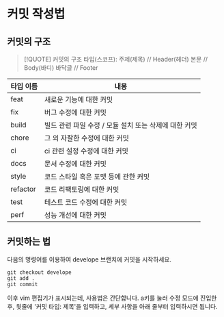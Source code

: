 # 커밋 작성법

## 커밋의 구조
> [!QUOTE] 커밋의 구조
> 타입(스코프): 주제(제목) // Header(헤더)
> 본문 // Body(바디)
> 바닥글 // Footer

| 타입 이름    | 내용                               |
| -------- | -------------------------------- |
| feat     | 새로운 기능에 대한 커밋                    |
| fix      | 버그 수정에 대한 커밋                     |
| build    | 빌드 관련 파일 수정 / 모듈 설치 또는 삭제에 대한 커밋 |
| chore    | 그 외 자잘한 수정에 대한 커밋                |
| ci       | ci 관련 설정 수정에 대한 커밋               |
| docs     | 문서 수정에 대한 커밋                     |
| style    | 코드 스타일 혹은 포맷 등에 관한 커밋            |
| refactor | 코드 리팩토링에 대한 커밋                   |
| test     | 테스트 코드 수정에 대한 커밋                 |
| perf     | 성능 개선에 대한 커밋                     |

## 커밋하는 법

다음의 명령어를 이용하여 develope 브랜치에 커밋을 시작하세요.
```terminal
git checkout develope
git add .
git commit
```

이후 vim 편집기가 표시되는데, 사용법은 간단합니다.
a키를 눌러 수정 모드에 진입한 후, 윗줄에 '커밋 타입: 제목'을 입력하고,
세부 사항을 아래 줄부터 입력하시면 됩니다.
